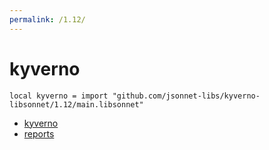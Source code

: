```yaml
---
permalink: /1.12/
---
```


# kyverno

```jsonnet
local kyverno = import "github.com/jsonnet-libs/kyverno-libsonnet/1.12/main.libsonnet"
```



* [kyverno](kyverno/index.md)
* [reports](reports/index.md)